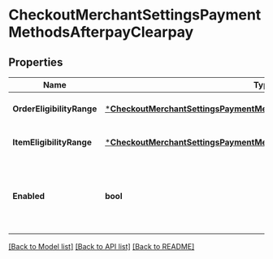 # CheckoutMerchantSettingsPaymentMethodsAfterpayClearpay

## Properties
Name | Type | Description | Notes
------------ | ------------- | ------------- | -------------
**OrderEligibilityRange** | [***CheckoutMerchantSettingsPaymentMethodsAfterpayClearpayEligibilityRange**](CheckoutMerchantSettingsPaymentMethodsAfterpayClearpayEligibilityRange.md) |  | [optional] [default to null]
**ItemEligibilityRange** | [***CheckoutMerchantSettingsPaymentMethodsAfterpayClearpayEligibilityRange**](CheckoutMerchantSettingsPaymentMethodsAfterpayClearpayEligibilityRange.md) |  | [optional] [default to null]
**Enabled** | **bool** | Indicates whether the payment method is enabled for the account. | [optional] [default to null]

[[Back to Model list]](../README.md#documentation-for-models) [[Back to API list]](../README.md#documentation-for-api-endpoints) [[Back to README]](../README.md)

